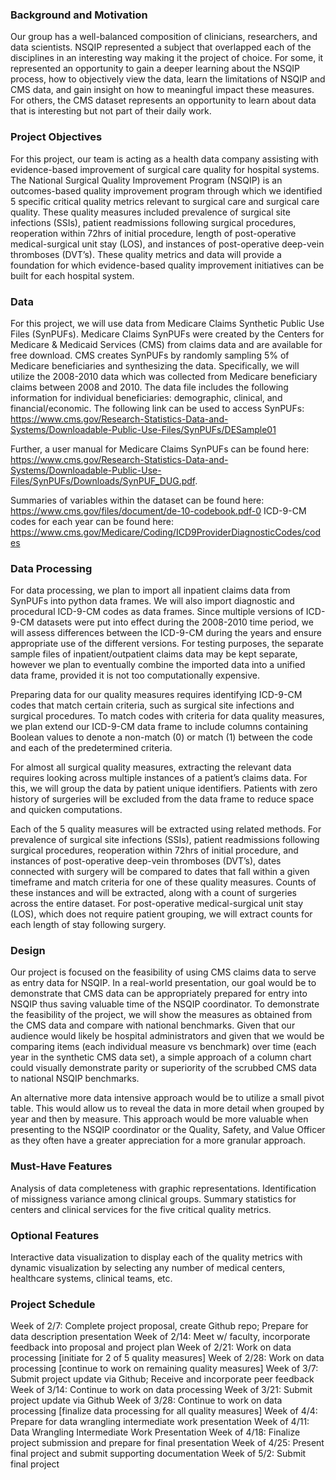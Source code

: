 ### Background and Motivation 

Our group has a well-balanced composition of clinicians, researchers, and data scientists.  NSQIP represented a subject that overlapped each of the disciplines in an interesting way making it the project of choice.  For some, it represented an opportunity to gain a deeper learning about the NSQIP process, how to objectively view the data, learn the limitations of NSQIP and CMS data, and gain insight on how to meaningful impact these measures.  For others, the CMS dataset represents an opportunity to learn about data that is interesting but not part of their daily work. 

###	Project Objectives

For this project, our team is acting as a health data company assisting with evidence-based improvement of surgical care quality for hospital systems. The National Surgical Quality Improvement Program (NSQIP) is an outcomes-based quality improvement program through which we identified 5 specific critical quality metrics relevant to surgical care and surgical care quality. These quality measures included prevalence of surgical site infections (SSIs), patient readmissions following surgical procedures, reoperation within 72hrs of initial procedure, length of post-operative medical-surgical unit stay (LOS), and instances of post-operative deep-vein thromboses (DVT’s). These quality metrics and data will provide a foundation for which evidence-based quality improvement initiatives can be built for each hospital system. 


### Data

For this project, we will use data from Medicare Claims Synthetic Public Use Files 
(SynPUFs). Medicare Claims SynPUFs were created by the Centers for Medicare & Medicaid Services (CMS) from claims data and are available for free download. CMS creates SynPUFs by randomly sampling 5% of Medicare beneficiaries and synthesizing the data. Specifically, we will utilize the 2008-2010 data which was collected from Medicare beneficiary claims between 2008 and 2010. The data file includes the following information for individual beneficiaries: demographic, clinical, and financial/economic. The following link can be used to access SynPUFs: https://www.cms.gov/Research-Statistics-Data-and-Systems/Downloadable-Public-Use-Files/SynPUFs/DESample01

Further, a user manual for Medicare Claims SynPUFs can be found here: https://www.cms.gov/Research-Statistics-Data-and-Systems/Downloadable-Public-Use-Files/SynPUFs/Downloads/SynPUF_DUG.pdf. 
 
Summaries of variables within the dataset can be found here:
https://www.cms.gov/files/document/de-10-codebook.pdf-0
ICD-9-CM codes for each year can be found here:
https://www.cms.gov/Medicare/Coding/ICD9ProviderDiagnosticCodes/codes

###	Data Processing  

For data processing, we plan to import all inpatient claims data from SynPUFs into python data frames. We will also import diagnostic and procedural ICD-9-CM codes as data frames. Since multiple versions of ICD-9-CM datasets were put into effect during the 2008-2010 time period, we will assess differences between the ICD-9-CM during the years and ensure appropriate use of the different versions. For testing purposes, the separate sample files of inpatient/outpatient claims data may be kept separate, however we plan to eventually combine the imported data into a unified data frame, provided it is not too computationally expensive. 

Preparing data for our quality measures requires identifying ICD-9-CM codes that match certain criteria, such as surgical site infections and surgical procedures. To match codes with criteria for data quality measures, we plan extend our ICD-9-CM data frame to include columns containing Boolean values to denote a non-match (0) or match (1) between the code and each of the predetermined criteria.

For almost all surgical quality measures, extracting the relevant data requires looking across multiple instances of a patient’s claims data. For this, we will group the data by patient unique identifiers. Patients with zero history of surgeries will be excluded from the data frame to reduce space and quicken computations.

Each of the 5 quality measures will be extracted using related methods. For prevalence of surgical site infections (SSIs), patient readmissions following surgical procedures, reoperation within 72hrs of initial procedure, and instances of post-operative deep-vein thromboses (DVT’s), dates connected with surgery will be compared to dates that fall within a given timeframe and match criteria for one of these quality measures. Counts of these instances and will be extracted, along with a count of surgeries across the entire dataset. For post-operative medical-surgical unit stay (LOS), which does not require patient grouping, we will extract counts for each length of stay following surgery.




### Design  

Our project is focused on the feasibility of using CMS claims data to serve as entry data for NSQIP.  In a real-world presentation, our goal would be to demonstrate that CMS data can be appropriately prepared for entry into NSQIP thus saving valuable time of the NSQIP coordinator.  To demonstrate the feasibility of the project, we will show the measures as obtained from the CMS data and compare with national benchmarks.  Given that our audience would likely be hospital administrators and given that we would be comparing items (each individual measure vs benchmark) over time (each year in the synthetic CMS data set), a simple approach of a column chart could visually demonstrate parity or superiority of the scrubbed CMS data to national NSQIP benchmarks.

An alternative more data intensive approach would be to utilize a small pivot table.  This would allow us to reveal the data in more detail when grouped by year and then by measure.  This approach would be more valuable when presenting to the NSQIP coordinator or the Quality, Safety, and Value Officer as they often have a greater appreciation for a more granular approach.

###	Must-Have Features

Analysis of data completeness with graphic representations. Identification of missigness variance among clinical groups. Summary statistics for centers and clinical services for the five critical quality metrics. 

###	Optional Features

Interactive data visualization to display each of the quality metrics with dynamic visualization by selecting any number of medical centers, healthcare systems, clinical teams, etc. 

###	Project Schedule

Week of 2/7: Complete project proposal, create Github repo; Prepare for data description presentation
Week of 2/14: Meet w/ faculty, incorporate feedback into proposal and project plan
Week of 2/21: Work on data processing [initiate for 2 of 5 quality measures]
Week of 2/28: Work on data processing [continue to work on remaining quality measures]
Week of 3/7: Submit project update via Github; Receive and incorporate peer feedback
Week of 3/14: Continue to work on data processing 
Week of 3/21: Submit project update via Github
Week of 3/28: Continue to work on data processing [finalize data processing for all quality measures]
Week of 4/4: Prepare for data wrangling intermediate work presentation
Week of 4/11: Data Wrangling Intermediate Work Presentation
Week of 4/18: Finalize project submission and prepare for final presentation
Week of 4/25: Present final project and submit supporting documentation
Week of 5/2: Submit final project

